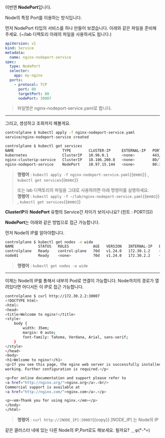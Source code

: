 이번엔 **NodePort**입니다.

Node의 특정 Port를 이용하는 방식입니다.

먼저 NodePort 타입의 서비스를 하나 만들어 보겠습니다.
아래와 같은 파일을 준비해주세요. (~/lab 디렉토리 아래의 파일을 사용하셔도 됩니다.)

```yaml
apiVersion: v1
kind: Service
metadata:
  name: nginx-nodeport-service
spec:
  type: NodePort
  selector:
    app: my-nginx
  ports:
    - protocol: TCP
      port: 80
      targetPort: 80
      nodePort: 30007
```

> 파일명은 nginx-nodeport-service.yaml로 합니다.

---

그리고, 생성하고 조회까지 해볼게요.

```bash
controlplane $ kubectl apply -f nginx-nodeport-service.yaml
service/nginx-nodeport-service created

controlplane $ kubectl get services
NAME                      TYPE        CLUSTER-IP     EXTERNAL-IP   PORT(S)        AGE
kubernetes                ClusterIP   10.96.0.1      <none>        443/TCP        70d
nginx-clusterip-service   ClusterIP   10.106.200.8   <none>        80/TCP         6m14s
nginx-nodeport-service    NodePort    10.97.15.144   <none>        80:30007/TCP   10s
```

> **명령어** : `kubectl apply -f nginx-nodeport-service.yaml`{{exec}} , `kubectl get services`{{exec}}
>   
> 또는 lab 디렉토리의 파일을 그대로 사용하려면 아래 명령어를 실행하세요.  
> **명령어** : `kubectl apply -f ~/lab/nginx-nodeport-service.yaml`{{exec}} , `kubectl get services`{{exec}}


**ClusterIP**와 **NodePort** 유형의 Service간 차이가 보이시나요? (힌트 : PORT(S))

**NodePort**는 아래와 같은 방법으로 접근 가능합니다.

먼저 Node의 IP를 알아야합니다.

```bash
controlplane $ kubectl get nodes -o wide
NAME           STATUS   ROLES           AGE   VERSION   INTERNAL-IP   EXTERNAL-IP   OS-IMAGE             KERNEL-VERSION     CONTAINER-RUNTIME
controlplane   Ready    control-plane   70d   v1.24.0   172.30.1.2    <none>        Ubuntu 20.04.3 LTS   5.4.0-88-generic   containerd://1.5.9
node01         Ready    <none>          70d   v1.24.0   172.30.2.2    <none>        Ubuntu 20.04.3 LTS   5.4.0-88-generic   containerd://1.5.9
```

> **명령어** : `kubectl get nodes -o wide`

---

이제는 Node의 IP를 통해서 내부의 Pod로 연결이 가능합니다.
Node까지의 경로가 열려있다면 어디서든 이 IP로 접근 가능합니다.

```bash
controlplane $ curl http://172.30.2.2:30007
<!DOCTYPE html>
<html>
<head>
<title>Welcome to nginx!</title>
<style>
    body {
        width: 35em;
        margin: 0 auto;
        font-family: Tahoma, Verdana, Arial, sans-serif;
    }
</style>
</head>
<body>
<h1>Welcome to nginx!</h1>
<p>If you see this page, the nginx web server is successfully installed and
working. Further configuration is required.</p>

<p>For online documentation and support please refer to
<a href="http://nginx.org/">nginx.org</a>.<br/>
Commercial support is available at
<a href="http://nginx.com/">nginx.com</a>.</p>

<p><em>Thank you for using nginx.</em></p>
</body>
</html>
```

> **명령어** : `curl http://[NODE_IP]:30007`{{copy}}
> [NODE_IP] 는 Node의 IP

같은 클러스터 내에 있는 다른 Node의 IP,Port로도 해보세요. 될까요?   ＿φ(°-°=)